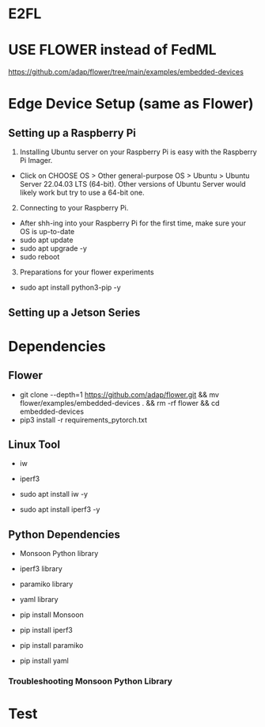 # E2FL

# USE FLOWER instead of FedML
https://github.com/adap/flower/tree/main/examples/embedded-devices

# Edge Device Setup (same as Flower)

## Setting up a Raspberry Pi
1. Installing Ubuntu server on your Raspberry Pi is easy with the Raspberry Pi Imager.
- Click on CHOOSE OS > Other general-purpose OS > Ubuntu > Ubuntu Server 22.04.03 LTS (64-bit). Other versions of Ubuntu Server would likely work but try to use a 64-bit one.
2. Connecting to your Raspberry Pi.
- After shh-ing into your Raspberry Pi for the first time, make sure your OS is up-to-date
- sudo apt update
- sudo apt upgrade -y
- sudo reboot
3. Preparations for your flower experiments
- sudo apt install python3-pip -y

## Setting up a Jetson Series


# Dependencies

## Flower
- git clone --depth=1 https://github.com/adap/flower.git && mv flower/examples/embedded-devices . && rm -rf flower && cd embedded-devices
- pip3 install -r requirements_pytorch.txt

## Linux Tool
- iw
- iperf3

- sudo apt install iw -y
- sudo apt install iperf3 -y

## Python Dependencies
- Monsoon Python library
- iperf3 library
- paramiko library
- yaml library

- pip install Monsoon
- pip install iperf3
- pip install paramiko
- pip install yaml

### Troubleshooting Monsoon Python Library 


# Test
